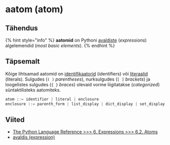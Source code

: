 # aatom \(atom\)

## Tähendus

{% hint style="info" %}
**aatomid** on Pythoni [avaldiste](avaldis-expression.md) \(_expressions_\) algelemendid \(_most basic elements_\).
{% endhint %}

## Täpsemalt

Kõige lihtsamad aatomid on [identifikaatorid](https://notebooks.azure.com/perfringo/projects/python/html/terminid/identifikaator.ipynb) \(identifiers\) või [literaalid](literaal-literal.md) \(literals\). Sulgudes \(`( )` _parentheses_\), nurksulgudes \(`[ ]` _brackets_\) ja loogelistes sulgudes \(`{ }` _braces_\) olevaid vorme liigitatakse \(_categorized_\) süntaktilisteks aatomiteks.

```python
atom ::= identifier | literal | enclosure
enclosure ::= parenth_form | list_display | dict_display | set_display | generator_expression | yield_atom
```

## Viited

* [The Python Language Reference &gt;&gt;&gt; 6. Expressions &gt;&gt;&gt; 6.2. Atoms](https://docs.python.org/3/reference/expressions.html#atoms)
* [avaldis \(expression\)](avaldis-expression.md)

